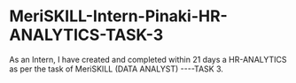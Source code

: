 # MeriSKILL-Intern-Pinaki-HR-ANALYTICS-TASK-3
As an Intern, I have created and completed within 21 days a HR-ANALYTICS as per the task of MeriSKILL (DATA ANALYST) ----TASK 3.
